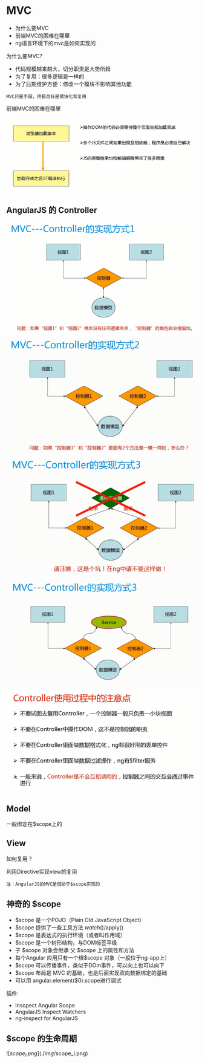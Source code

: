 # MVC

- 为什么要MVC
- 前端MVC的困难在哪里
- ng语言环境下的mvc是如何实现的



为什么要MVC?

- 代码规模越来越大，切分职责是大势所趋
- 为了复用：很多逻辑是一样的
- 为了后期维护方便：修改一个模块不影响其他功能

`MVC只是手段，终极目标是模块化和复用`


前端MVC的困难在哪里

![mkh-jit.png](./img/mkh-jit.png)


## AngularJS 的 Controller

![mvc_1.png](./img/mvc_1.png)

![mvc_2.png](./img/mvc_2.png)

![mvc_3.png](./img/mvc_3.png)

![mvc_4.png](./img/mvc_4.png)

![mvc_c.png](./img/mvc_c.png)

## Model

一般绑定在$scope上的

## View

如何复用？

利用Directive实现view的复用


`注：AngularJS的MVC是借助于$scope实现的`


## 神奇的 $scope

- $scope 是一个POJO（Plain Old JavaScript Object）
- $scope 提供了一些工具方法 $watch()/$apply()
- $scope 是表达式的执行环境（或者叫作用域）
- $scope 是一个树形结构，与DOM标签平级
- 子 $scope 对象会继承 父 $scope 上的属性和方法
- 每个Angular 应用只有一个根$scope 对象（一般位于ng-app上）
- $scope 可以传播事件，类似于DOm事件，可以向上也可以向下
- $scope 布局是 MVC 的基础，也是后面实现双向数据绑定的基础
- 可以用 angular.element($0).scope进行调试


插件: 
- inscpect Angular Scope
- AngularJS Inspect Watchers
- ng-inspect for AngularJS


## $scope 的生命周期

![$scope_l.png](./img/$scope_l.png)


